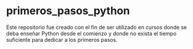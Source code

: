 # primeros_pasos_python
Este repositorio fue creado con el fin de ser utilizado en cursos donde se deba enseñar Python desde el comienzo y donde no exista el tiempo suficiente para dedicar a los primeros pasos.
